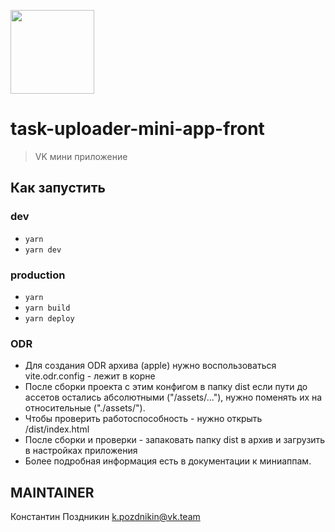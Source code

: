 [<img width="134" src="https://vk.com/images/apps/mini_apps/vk_mini_apps_logo.svg">](https://vk.com/services)

# task-uploader-mini-app-front

> VK мини приложение 

## Как запустить

### dev

- `yarn`
- `yarn dev`

### production

- `yarn`
- `yarn build`
- `yarn deploy`

### ODR

- Для создания ODR архива (apple) нужно воспользоваться vite.odr.config - лежит в корне
- После сборки проекта с этим конфигом в папку dist если пути до ассетов остались абсолютными ("/assets/..."), нужно поменять их на относительные ("./assets/").
- Чтобы проверить работоспособность - нужно открыть /dist/index.html
- После сборки и проверки - запаковать папку dist в архив и загрузить в настройках приложения
- Более подробная информация есть в документации к миниаппам.

## MAINTAINER
Константин Поздникин k.pozdnikin@vk.team